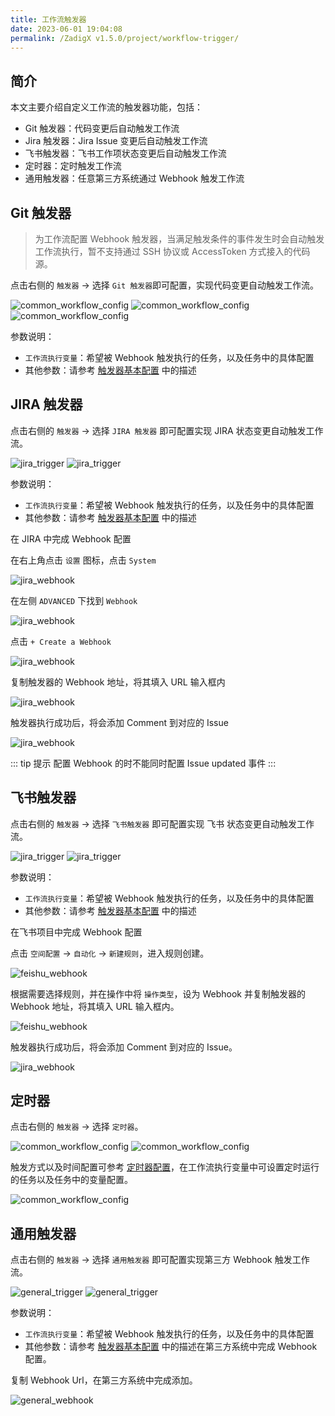 ```yaml
---
title: 工作流触发器
date: 2023-06-01 19:04:08
permalink: /ZadigX v1.5.0/project/workflow-trigger/
---
```


## 简介

本文主要介绍自定义工作流的触发器功能，包括：
- Git 触发器：代码变更后自动触发工作流
- Jira 触发器：Jira Issue 变更后自动触发工作流
- 飞书触发器：飞书工作项状态变更后自动触发工作流
- 定时器：定时触发工作流
- 通用触发器：任意第三方系统通过 Webhook 触发工作流

## Git 触发器
> 为工作流配置 Webhook 触发器，当满足触发条件的事件发生时会自动触发工作流执行，暂不支持通过 SSH 协议或 AccessToken 方式接入的代码源。

点击右侧的 `触发器` -> 选择 `Git 触发器`即可配置，实现代码变更自动触发工作流。

![common_workflow_config](../_images/common_workflow_config_webhook.png)
![common_workflow_config](../_images/common_workflow_config_webhook_0.png)
![common_workflow_config](../_images/common_workflow_config_webhook_1.png)

参数说明：
- `工作流执行变量`：希望被 Webhook 触发执行的任务，以及任务中的具体配置
- 其他参数：请参考 [触发器基本配置](/ZadigX%20v1.5.0/project/workflow/#gui-方式) 中的描述

## JIRA 触发器 
点击右侧的 `触发器` -> 选择 `JIRA 触发器` 即可配置实现 JIRA 状态变更自动触发工作流。

![jira_trigger](../_images/jira_trigger_01.png)
![jira_trigger](../_images/jira_trigger_02.png)

参数说明：
- `工作流执行变量`：希望被 Webhook 触发执行的任务，以及任务中的具体配置
- 其他参数：请参考 [触发器基本配置](/ZadigX%20v1.5.0/project/workflow/#gui-方式) 中的描述

在 JIRA 中完成 Webhook 配置

在右上角点击 `设置` 图标，点击 `System`

![jira_webhook](../_images/jira_webhook_01.png)

在左侧 `ADVANCED` 下找到 `Webhook`

![jira_webhook](../_images/jira_webhook_02.png)

点击 `+ Create a Webhook`

![jira_webhook](../_images/jira_webhook_03.png)

复制触发器的 Webhook 地址，将其填入 URL 输入框内

![jira_webhook](../_images/jira_webhook_04.png)

触发器执行成功后，将会添加 Comment 到对应的 Issue

![jira_webhook](../_images/jira_webhook_05.png)

::: tip 提示
配置 Webhook 的时不能同时配置 Issue updated 事件
:::

## 飞书触发器 
点击右侧的 `触发器` -> 选择 `飞书触发器` 即可配置实现 飞书 状态变更自动触发工作流。

![jira_trigger](../_images/feishu_trigger_01.png)
![jira_trigger](../_images/feishu_trigger_02.png)

参数说明：
- `工作流执行变量`：希望被 Webhook 触发执行的任务，以及任务中的具体配置
- 其他参数：请参考 [触发器基本配置](/ZadigX%20v1.5.0/project/workflow/#gui-方式) 中的描述

在飞书项目中完成 Webhook 配置

点击 `空间配置` -> `自动化` -> `新建规则`，进入规则创建。

![feishu_webhook](../_images/feishu_webhook_01.png)

根据需要选择规则，并在操作中将 `操作类型`，设为 Webhook 并复制触发器的 Webhook 地址，将其填入 URL 输入框内。

![feishu_webhook](../_images/feishu_webhook_02.png)

触发器执行成功后，将会添加 Comment 到对应的 Issue。

![jira_webhook](../_images/feishu_webhook_03.png)

## 定时器
点击右侧的 `触发器` -> 选择 `定时器`。

![common_workflow_config](../_images/common_workflow_config_webhook.png)
![common_workflow_config](../_images/common_workflow_config_timer.png)

触发方式以及时间配置可参考 [定时器配置](/ZadigX%20v1.5.0/project/workflow/#定时器)，在工作流执行变量中可设置定时运行的任务以及任务中的变量配置。

![common_workflow_config](../_images/common_workflow_config_timer_1.png)

## 通用触发器
点击右侧的 `触发器` -> 选择 `通用触发器` 即可配置实现第三方 Webhook 触发工作流。

![general_trigger](../_images/feishu_trigger_01.png)
![general_trigger](../_images/general_trigger_02.png)

参数说明：
- `工作流执行变量`：希望被 Webhook 触发执行的任务，以及任务中的具体配置
- 其他参数：请参考 [触发器基本配置](/ZadigX%20v1.5.0/project/workflow/#gui-方式) 中的描述在第三方系统中完成 Webhook 配置。

复制 Webhook Url，在第三方系统中完成添加。

![general_webhook](../_images/general_webhook_01.png)
